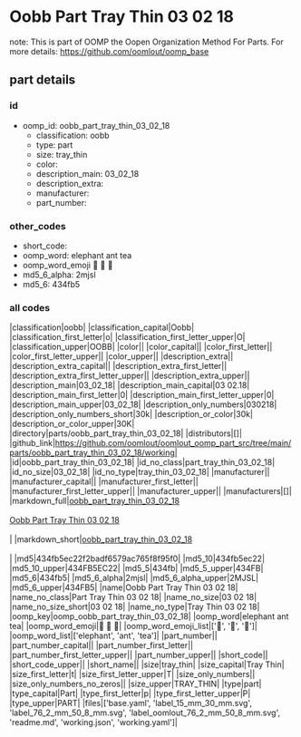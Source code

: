 # Oobb Part Tray Thin 03 02 18  

note: This is part of OOMP the Oopen Organization Method For Parts. For more details: https://github.com/oomlout/oomp_base

##  part details





### id
* oomp_id: oobb_part_tray_thin_03_02_18
  * classification: oobb
  * type: part
  * size: tray_thin
  * color: 
  * description_main: 03_02_18
  * description_extra: 
  * manufacturer: 
  * part_number: 

### other_codes
* short_code: 
* oomp_word: elephant ant tea
* oomp_word_emoji :elephant: :ant: :tea:
* md5_6_alpha: 2mjsl
* md5_6: 434fb5

### all codes 
|classification|oobb|
|classification_capital|Oobb|
|classification_first_letter|o|
|classification_first_letter_upper|O|
|classification_upper|OOBB|
|color||
|color_capital||
|color_first_letter||
|color_first_letter_upper||
|color_upper||
|description_extra||
|description_extra_capital||
|description_extra_first_letter||
|description_extra_first_letter_upper||
|description_extra_upper||
|description_main|03_02_18|
|description_main_capital|03 02.18|
|description_main_first_letter|0|
|description_main_first_letter_upper|0|
|description_main_upper|03_02_18|
|description_only_numbers|030218|
|description_only_numbers_short|30k|
|description_or_color|30k|
|description_or_color_upper|30K|
|directory|parts/oobb_part_tray_thin_03_02_18|
|distributors|[]|
|github_link|https://github.com/oomlout/oomlout_oomp_part_src/tree/main/parts/oobb_part_tray_thin_03_02_18/working|
|id|oobb_part_tray_thin_03_02_18|
|id_no_class|part_tray_thin_03_02_18|
|id_no_size|03_02_18|
|id_no_type|tray_thin_03_02_18|
|manufacturer||
|manufacturer_capital||
|manufacturer_first_letter||
|manufacturer_first_letter_upper||
|manufacturer_upper||
|manufacturers|[]|
|markdown_full|[oobb_part_tray_thin_03_02_18](https://github.com/oomlout/oomlout_oomp_part_src/tree/main/parts/oobb_part_tray_thin_03_02_18/working)<br>[](https://github.com/oomlout/oomlout_oomp_part_src/tree/main/parts/oobb_part_tray_thin_03_02_18/working)<br>[Oobb Part Tray Thin 03 02 18](https://github.com/oomlout/oomlout_oomp_part_src/tree/main/parts/oobb_part_tray_thin_03_02_18/working)<br><br>|
|markdown_short|[oobb_part_tray_thin_03_02_18](https://github.com/oomlout/oomlout_oomp_part_src/tree/main/parts/oobb_part_tray_thin_03_02_18/working)<br><br>|
|md5|434fb5ec22f2badf6579ac765f8f95f0|
|md5_10|434fb5ec22|
|md5_10_upper|434FB5EC22|
|md5_5|434fb|
|md5_5_upper|434FB|
|md5_6|434fb5|
|md5_6_alpha|2mjsl|
|md5_6_alpha_upper|2MJSL|
|md5_6_upper|434FB5|
|name|Oobb Part Tray Thin 03 02 18|
|name_no_class|Part Tray Thin 03 02 18|
|name_no_size|03 02 18|
|name_no_size_short|03 02 18|
|name_no_type|Tray Thin 03 02 18|
|oomp_key|oomp_oobb_part_tray_thin_03_02_18|
|oomp_word|elephant ant tea|
|oomp_word_emoji|:elephant: :ant: :tea:|
|oomp_word_emoji_list|[':elephant:', ':ant:', ':tea:']|
|oomp_word_list|['elephant', 'ant', 'tea']|
|part_number||
|part_number_capital||
|part_number_first_letter||
|part_number_first_letter_upper||
|part_number_upper||
|short_code||
|short_code_upper||
|short_name||
|size|tray_thin|
|size_capital|Tray Thin|
|size_first_letter|t|
|size_first_letter_upper|T|
|size_only_numbers||
|size_only_numbers_no_zeros||
|size_upper|TRAY_THIN|
|type|part|
|type_capital|Part|
|type_first_letter|p|
|type_first_letter_upper|P|
|type_upper|PART|
|files|['base.yaml', 'label_15_mm_30_mm.svg', 'label_76_2_mm_50_8_mm.svg', 'label_oomlout_76_2_mm_50_8_mm.svg', 'readme.md', 'working.json', 'working.yaml']|

